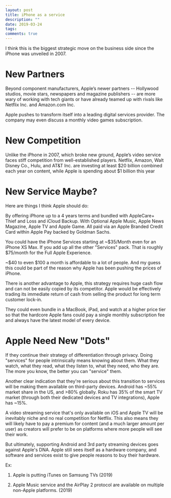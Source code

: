 ```yaml
---
layout: post
title: iPhone as a service
description: ""
date: 2019-03-24
tags: 
comments: true
---
```



I think this is the biggest strategic move on the business side since the iPhone was unveiled in 2007.

# New Partners

Beyond component manufacturers, Apple’s newer partners -- Hollywood studios, movie stars, newspapers and magazine publishers -- are more wary of working with tech giants or have already teamed up with rivals like Netflix Inc. and Amazon.com Inc.

Apple pushes to transform itself into a leading digital services provider. The company may even discuss a monthly video games subscription. 

# New Competition

Unlike the iPhone in 2007, which broke new ground, Apple’s video service faces stiff competition from well-established players. Netflix, Amazon, Walt Disney Co., Hulu, and AT&T Inc. are investing at least $20 billion combined each year on content, while Apple is spending about $1 billion this year


# New Service Maybe?

Here are things I think Apple should do:

By offering iPhone up to a 4 years terms and bundled with AppleCare+ Thief and Loss and iCloud Backup. With Optional Apple Music, Apple News Magazine, Apple TV and Apple Game. All paid via an Apple Branded Credit Card within Apple Pay backed by Goldman Sachs.

You could have the iPhone Services starting at ~$35/Month even for an iPhone XS Max. If you add up all the other "Services" pack. That is roughly $75/month for the Full Apple Experience.

~$40 to even $100 a month is affordable to a lot of people. And my guess this could be part of the reason why Apple has been pushing the prices of iPhone.

There is another advantage to Apple, this strategy requires huge cash flow and can not be easily copied by its competitor. Apple would be effectively trading its immediate return of cash from selling the product for long term customer lock-in.

They could even bundle in a MacBook, iPad, and watch at a higher price tier so that the hardcore Apple fans could pay a single monthly subscription fee and always have the latest model of every device.


# Apple Need New "Dots" 

If they continue their strategy of differentiation through privacy. Doing "services" for people intrinsically means knowing about them. What they watch, what they read, what they listen to, what they need, who they are. The more you know, the better you can "service" them. 

Another clear indication that they're serious about this transition to services will be making them available on third-party devices. Android has ~55% market share in the US, and >80% globally. Roku has 35% of the smart TV market (through both their dedicated devices and TV integrations), Apple has ~15%.

A video streaming service that's only available on iOS and Apple TV will be inevitably niche and no real competition for Netflix. This also means they will likely have to pay a premium for content (and a much larger amount per user) as creators will prefer to be on platforms where more people will see their work.

But ultimately, supporting Android and 3rd party streaming devices goes against Apple's DNA. Apple still sees itself as a hardware company, and software and services exist to give people reasons to buy their hardware.

Ex: 

1. Apple is putting iTunes on Samsung TVs (2019)

2. Apple Music service and the AirPlay 2 protocol are available on multiple non-Apple platforms. (2019)